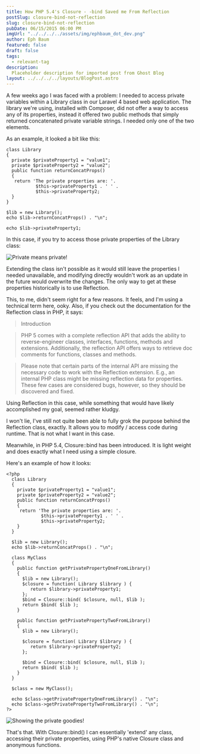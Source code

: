 ```yaml
---
title: How PHP 5.4's Closure - -bind Saved me From Reflection
postSlug: closure-bind-not-reflection
slug: closure-bind-not-reflection
pubDate: 06/15/2015 06:00 PM
imgUrl: "../../../../assets/img/ephbaum_dot_dev.png"
author: Eph Baum
featured: false
draft: false
tags:
  - relevant-tag
description:
  Placeholder description for imported post from Ghost Blog
layout: ../../../../layouts/BlogPost.astro
---
```


A few weeks ago I was faced with a problem: I needed to access private variables within a Library class in our Laravel 4 based web application. The library we're using, installed with Composer, did not offer a way to access any of its properties, instead it offered two public methods that simply returned concatenated private variable strings. I needed only one of the two elements.

As an example, it looked a bit like this:

    class Library  
    {
      private $privateProperty1 = "value1";
      private $privateProperty2 = "value2";
      public function returnConcatProps()
      {
       return 'The private properties are: '.
               $this->privateProperty1 . ' ' .
               $this->privateProperty2;
      }
    }
    
    $lib = new Library();
    echo $lib->returnConcatProps() . "\n";
    
    echo $lib->privateProperty1;  
    

In this case, if you try to access those private properties of the Library class:

![Private means private!](https://web.archive.org/web/20160326152724im_/http://phantombear.net/content/images/2015/07/library_errors_out.png)

Extending the class isn't possible as it would still leave the properties I needed unavailable, and modifying directly wouldn't work as an update in the future would overwrite the changes. The only way to get at these properties historically is to use Reflection.

This, to me, didn't seem right for a few reasons. It feels, and I'm using a technical term here, ooky. Also, if you check out the documentation for the Reflection class in PHP, it says:

> Introduction

> PHP 5 comes with a complete reflection API that adds the ability to reverse-engineer classes, interfaces, functions, methods and extensions. Additionally, the reflection API offers ways to retrieve doc comments for functions, classes and methods.

> Please note that certain parts of the internal API are missing the necessary code to work with the Reflection extension. E.g., an internal PHP class might be missing reflection data for properties. These few cases are considered bugs, however, so they should be discovered and fixed.

Using Reflection in this case, while something that would have likely accomplished my goal, seemed rather kludgy.

I won't lie, I've still not quite been able to fully grok the purpose behind the Reflection class, exactly. It allows you to modify / access code during runtime. That is not what I want in this case.

Meanwhile, in PHP 5.4, Closure::bind has been introduced. It is light weight and does exactly what I need using a simple closure.

Here's an example of how it looks:

    <?php  
      class Library
      {
        private $privateProperty1 = "value1";
        private $privateProperty2 = "value2";
        public function returnConcatProps()
        {
         return 'The private properties are: '.
                 $this->privateProperty1 . ' ' .
                 $this->privateProperty2;
        }
      }
    
      $lib = new Library();
      echo $lib->returnConcatProps() . "\n";
    
      class MyClass
      {
        public function getPrivatePropertyOneFromLibrary()
        {
          $lib = new Library();
          $closure = function( Library $library ) {
             return $library->privateProperty1;
          };
          $bind = Closure::bind( $closure, null, $lib );
          return $bind( $lib );
        }
    
        public function getPrivatePropertyTwoFromLibrary()
        {
          $lib = new Library();
    
          $closure = function( Library $library ) {
             return $library->privateProperty2;
          };
    
          $bind = Closure::bind( $closure, null, $lib );
          return $bind( $lib );
        }
      }
    
      $class = new MyClass();
    
      echo $class->getPrivatePropertyOneFromLibrary() . "\n";
      echo $class->getPrivatePropertyTwoFromLibrary() . "\n";
    ?>
    

![Showing the private goodies!](https://web.archive.org/web/20160326152724im_/http://phantombear.net/content/images/2015/07/closure_bind_example.png)

That's that. With Closure::bind() I can essentially 'extend' any class, accessing their private properties, using PHP's native Closure class and anonymous functions.
